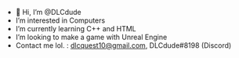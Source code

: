 - 👋 Hi, I’m @DLCdude
- I’m interested in Computers
- I’m currently learning C++ and HTML
- I’m looking to make a game with Unreal Engine
- Contact me lol. : dlcquest10@gmail.com, DLCdude#8198 (Discord)  


